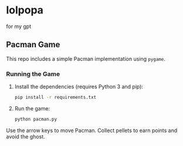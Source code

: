 # lolpopa
for my gpt

## Pacman Game

This repo includes a simple Pacman implementation using `pygame`.

### Running the Game
1. Install the dependencies (requires Python 3 and pip):
   ```bash
   pip install -r requirements.txt
   ```
2. Run the game:
   ```bash
   python pacman.py
   ```

Use the arrow keys to move Pacman. Collect pellets to earn points and avoid the ghost.
